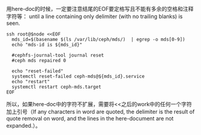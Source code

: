 用here-doc的时候，一定要注意结尾的EOF要定格写且不能有多余的空格和注释字符等： 
until a line containing only delimiter (with no  trailing  blanks) is seen.   
```
ssh root@$node <<EOF
  mds_id=$(basename $(ls /var/lib/ceph/mds/)  | egrep -o mds[0-9])
  echo "mds-id is ${mds_id}"

  #cephfs-journal-tool journal reset
  #ceph mds repaired 0

  echo "reset-failed"
  systemctl reset-failed ceph-mds@${mds_id}.service
  echo "restart"
  systemctl restart ceph-mds.target
EOF
```
所以，如果here-doc中的字符不扩展，需要将<<之后的work中的任何一个字符加上引号（If any characters in word are quoted, the delimiter is the result of quote removal on word, and the lines in the here-document are not expanded.）。
